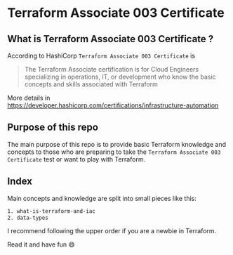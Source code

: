 # Terraform Associate 003 Certificate

## What is Terraform Associate 003 Certificate ?

According to HashiCorp `Terraform Associate 003 Certificate` is

> The Terraform Associate certification is for Cloud Engineers specializing in operations, IT, or development who know the basic concepts and skills associated with Terraform

More details in <https://developer.hashicorp.com/certifications/infrastructure-automation>

## Purpose of this repo

The main purpose of this repo is to provide basic Terraform knowledge and concepts to those who are preparing to take the `Terraform Associate 003 Certificate` test or want to play with Terraform.

## Index

Main concepts and knowledge are split into small pieces like this:

```txt
1. what-is-terraform-and-iac
2. data-types
```

I recommend following the upper order if you are a newbie in Terraform.

Read it and have fun :smile:
